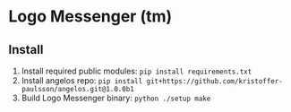 # Logo Messenger (tm)

## Install

1. Install required public modules: `pip install requirements.txt`
2. Install angelos repo: `pip install git+https://github.com/kristoffer-paulsson/angelos.git@1.0.0b1`
3. Build Logo Messenger binary: `python ./setup make`